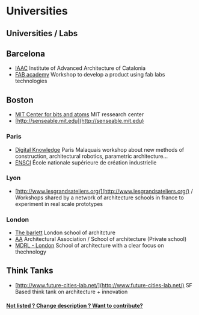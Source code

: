 # Universities

## Universities / Labs

## Barcelona

* [IAAC](http://iaac.net/) Institute of Advanced Architecture of Catalonia
* [FAB academy](http://www.fabacademy.org) Workshop to develop a product using fab labs technologies

## Boston

* [MIT Center for bits and atoms](http://cba.mit.edu/) MIT ressearch center 
* [http://senseable.mit.edu](http://senseable.mit.edu) 

### Paris

* [Digital Knowledge](http://dk-digital-knowledge.com/studio) Paris Malaquais workshop about new methods of construction, architectural robotics, parametric architecture...
* [ENSCI](http://www.ensci.com/) École nationale supérieure de création industrielle

### Lyon

* [http://www.lesgrandsateliers.org/](http://www.lesgrandsateliers.org/) / Workshops shared by a network of architecture schools in france to experiment in real scale prototypes

### London

* [The barlett](http://www.bartlett.ucl.ac.uk/) London school of architcture
* [AA](http://www.aaschool.ac.uk/) Architectural Association / School of architecture \(Private school\)
* [MDRL - London](http://drl.aaschool.ac.uk/) School of architecture with a clear focus on thechnology

## Think Tanks

* [http://www.future-cities-lab.net/](http://www.future-cities-lab.net/) SF Based think tank on architecture + innovation

#### [Not listed ? Change description ? Want to contribute?]()

